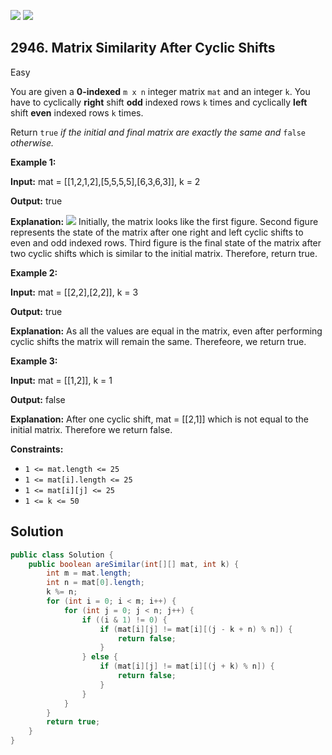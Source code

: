 [![](https://img.shields.io/github/stars/javadev/LeetCode-in-Java?label=Stars&style=flat-square)](https://github.com/javadev/LeetCode-in-Java)
[![](https://img.shields.io/github/forks/javadev/LeetCode-in-Java?label=Fork%20me%20on%20GitHub%20&style=flat-square)](https://github.com/javadev/LeetCode-in-Java/fork)

## 2946\. Matrix Similarity After Cyclic Shifts

Easy

You are given a **0-indexed** `m x n` integer matrix `mat` and an integer `k`. You have to cyclically **right** shift **odd** indexed rows `k` times and cyclically **left** shift **even** indexed rows `k` times.

Return `true` _if the initial and final matrix are exactly the same and_ `false` _otherwise._

**Example 1:**

**Input:** mat = \[\[1,2,1,2],[5,5,5,5],[6,3,6,3]], k = 2

**Output:** true

**Explanation:** ![](https://assets.leetcode.com/uploads/2023/10/29/similarmatrix.png) Initially, the matrix looks like the first figure. Second figure represents the state of the matrix after one right and left cyclic shifts to even and odd indexed rows. Third figure is the final state of the matrix after two cyclic shifts which is similar to the initial matrix. Therefore, return true.

**Example 2:**

**Input:** mat = \[\[2,2],[2,2]], k = 3

**Output:** true

**Explanation:** As all the values are equal in the matrix, even after performing cyclic shifts the matrix will remain the same. Therefeore, we return true.

**Example 3:**

**Input:** mat = \[\[1,2]], k = 1

**Output:** false

**Explanation:** After one cyclic shift, mat = \[\[2,1]] which is not equal to the initial matrix. Therefore we return false.

**Constraints:**

*   `1 <= mat.length <= 25`
*   `1 <= mat[i].length <= 25`
*   `1 <= mat[i][j] <= 25`
*   `1 <= k <= 50`

## Solution

```java
public class Solution {
    public boolean areSimilar(int[][] mat, int k) {
        int m = mat.length;
        int n = mat[0].length;
        k %= n;
        for (int i = 0; i < m; i++) {
            for (int j = 0; j < n; j++) {
                if ((i & 1) != 0) {
                    if (mat[i][j] != mat[i][(j - k + n) % n]) {
                        return false;
                    }
                } else {
                    if (mat[i][j] != mat[i][(j + k) % n]) {
                        return false;
                    }
                }
            }
        }
        return true;
    }
}
```